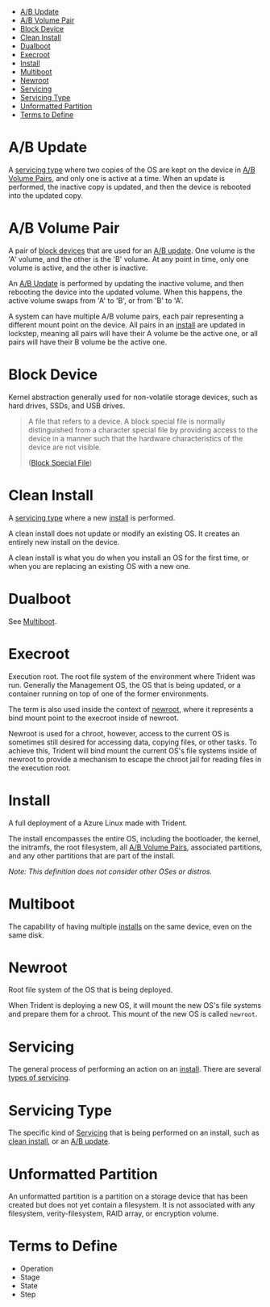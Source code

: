 - [A/B Update](#ab-update)
- [A/B Volume Pair](#ab-volume-pair)
- [Block Device](#block-device)
- [Clean Install](#clean-install)
- [Dualboot](#dualboot)
- [Execroot](#execroot)
- [Install](#install)
- [Multiboot](#multiboot)
- [Newroot](#newroot)
- [Servicing](#servicing)
- [Servicing Type](#servicing-type)
- [Unformatted Partition](#unformatted-partition)
- [Terms to Define](#terms-to-define)


# A/B Update

A [servicing type](#servicing-type) where two copies of the OS are kept on the
device in [A/B Volume Pairs](#ab-volume-pair), and only one is active at a
time. When an update is performed, the inactive copy is updated, and then the
device is rebooted into the updated copy.

# A/B Volume Pair

A pair of [block devices](#block-device) that are used for an [A/B
update](#ab-update). One volume is the 'A' volume, and the other is the 'B'
volume. At any point in time, only one volume is active, and the other is
inactive.

An [A/B Update](#ab-update) is performed by updating the inactive volume, and
then rebooting the device into the updated volume. When this happens, the active
volume swaps from 'A' to 'B', or from 'B' to 'A'.

A system can have multiple A/B volume pairs, each pair representing a different
mount point on the device. All pairs in an [install](#install) are updated in
lockstep, meaning all pairs will have their A volume be the active one, or all
pairs will have their B volume be the active one.

# Block Device

Kernel abstraction generally used for non-volatile storage devices, such as hard
drives, SSDs, and USB drives.

> A file that refers to a device. A block special file is normally distinguished
> from a character special file by providing access to the device in a manner such
> that the hardware characteristics of the device are not visible.
>
> ([Block Special
> File](https://pubs.opengroup.org/onlinepubs/9699919799/basedefs/V1_chap03.html#tag_03_79))

# Clean Install

A [servicing type](#servicing-type) where a new [install](#install) is
performed.

A clean install does not update or modify an existing OS. It creates an entirely
new install on the device.

A clean install is what you do when you install an OS for the first time, or
when you are replacing an existing OS with a new one.

# Dualboot

See [Multiboot](#multiboot).

# Execroot

Execution root. The root file system of the environment where Trident was run.
Generally the Management OS, the OS that is being updated, or a container
running on top of one of the former environments.

The term is also used inside the context of [newroot](#newroot), where it
represents a bind mount point to the execroot inside of newroot.

Newroot is used for a chroot, however, access to the current OS is sometimes
still desired for accessing data, copying files, or other tasks. To achieve
this, Trident will bind mount the current OS's file systems inside of newroot to
provide a mechanism to escape the chroot jail for reading files in the execution
root.

# Install

A full deployment of a Azure Linux made with Trident.

The install encompasses the entire OS, including the bootloader, the kernel, the
initramfs, the root filesystem, all [A/B Volume Pairs](#ab-volume-pair),
associated partitions, and any other partitions that are part of the install.

_Note: This definition does not consider other OSes or distros._

# Multiboot

The capability of having multiple [installs](#install) on the same device, even
on the same disk.

# Newroot

Root file system of the OS that is being deployed.

When Trident is deploying a new OS, it will mount the new OS's file systems and
prepare them for a chroot. This mount of the new OS is called `newroot`.

# Servicing

The general process of performing an action on an [install](#install).
There are several [types of servicing](#servicing-type).

# Servicing Type

The specific kind of [Servicing](#servicing) that is being performed on an
install, such as [clean install](#clean-install), or an [A/B
update](#ab-update).

# Unformatted Partition

An unformatted partition is a partition on a storage device that has been
created but does not yet contain a filesystem. It is not associated with any
filesystem, verity-filesystem, RAID array, or encryption volume.


# Terms to Define

- Operation
- Stage
- State
- Step
